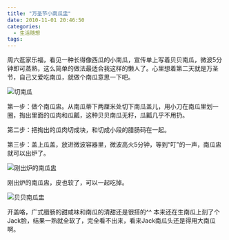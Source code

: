```yaml
---
title: "万圣节小南瓜盅"
date: 2010-11-01 20:46:50
categories:
  - 生活随想
tags:
---
```


周六逛家乐福，看见一种长得像西瓜的小南瓜，宣传单上写着贝贝南瓜，微波5分钟即可蒸熟，这么简单的做法最适合我这样的懒人了。心里想着第二天就是万圣节，自己又爱吃南瓜，就做个南瓜意思一下吧。 

![切南瓜](../../../images/2010/nangua.jpg "切南瓜") 

第一步：做个南瓜盅。从南瓜蒂下两厘米处切下南瓜盖儿，用小刀在南瓜里划一圈，掏出里面的瓜肉和瓜瓤，这种贝贝南瓜无籽，瓜瓤几乎不用扔。 

第二步：把掏出的瓜肉切成块，和切成小段的腊肠码在一起。 

第三步：盖上瓜盖，放进微波容器里，微波高火5分钟，等到“叮”的一声，南瓜盅就可以出炉了。 

![刚出炉的南瓜盅](../../../images/2010/nangua2.jpg "刚出炉的南瓜盅") 

刚出炉的南瓜盅，皮也软了，可以一起吃掉。 

![贝贝南瓜盅](../../../images/2010/nangua4.jpg "贝贝南瓜盅") 

开盖咯，广式腊肠的甜咸味和南瓜的清甜还是很搭的^^ 本来还在生南瓜上刻了个Jack脸，结果一熟就全软了，完全看不出来，看来Jack南瓜头还是得用大南瓜啊。